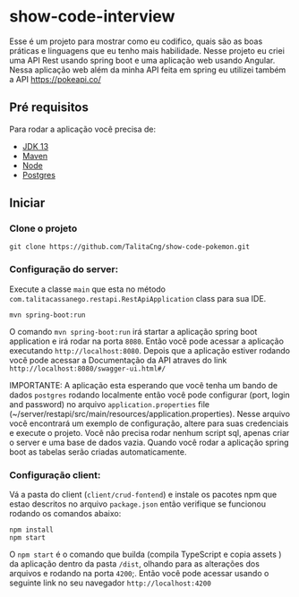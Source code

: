 # show-code-interview

Esse é um projeto para mostrar como eu codifico, quais são as boas práticas e linguagens que eu tenho mais habilidade. 
Nesse projeto eu criei uma API Rest usando spring boot e uma aplicação web usando Angular. Nessa aplicação web além da minha API feita em spring eu utilizei também  a API https://pokeapi.co/

## Pré requisitos

Para rodar a aplicação você precisa de:

- [JDK 13](https://www.oracle.com/java/technologies/javase-jdk13-downloads.html)
- [Maven](https://maven.apache.org)
- [Node](https://nodejs.org/en/)
- [Postgres](https://www.postgresql.org/)

## Iniciar

### Clone o projeto

```shell
git clone https://github.com/TalitaCng/show-code-pokemon.git
```

### Configuração do server: 
Execute a classe `main` que esta no método `com.talitacassanego.restapi.RestApiApplication` class para sua IDE.

```shell
mvn spring-boot:run
```
O comando `mvn spring-boot:run` irá startar a aplicação spring boot application e irá rodar na porta `8080`. Então você pode acessar a aplicação executando 
`http://localhost:8080`.
Depois que a aplicação estiver rodando você pode acessar a Documentação da API atraves do link `http://localhost:8080/swagger-ui.html#/`

IMPORTANTE: A aplicação esta esperando que você tenha um bando de dados `postgres` rodando localmente então você pode configurar (port, login and password) no arquivo `application.properties` file (~/server/restapi/src/main/resources/application.properties).
Nesse arquivo você encontrará um exemplo de configuração, altere para suas credenciais e execute o projeto. 
Você não precisa rodar nenhum script sql, apenas criar o server e uma base de dados vazia. Quando você rodar a aplicação spring boot as tabelas serão criadas automaticamente. 


### Configuração client: 
Vá a pasta do client (`client/crud-fontend`) e instale os pacotes npm que estao descritos no arquivo `package.json` então verifique se funcionou rodando os comandos abaixo:

```shell
npm install
npm start
```
O `npm start` é o comando que builda (compila TypeScript e copia assets ) da aplicação dentro da pasta `/dist`, olhando para as alterações dos arquivos e rodando na porta `4200`;. Então você pode acessar usando o seguinte link no seu navegador `http://localhost:4200` 
